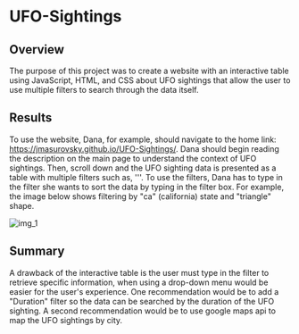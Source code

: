 # UFO-Sightings

## Overview

The purpose of this project was to create a website with an interactive table using JavaScript, HTML, and CSS about UFO sightings that allow the user to use multiple filters to search through the data itself.  

## Results

To use the website, Dana, for example, should navigate to the home link: https://jmasurovsky.github.io/UFO-Sightings/. Dana should begin reading the description on the main page to understand the context of UFO sightings. Then, scroll down and the UFO sighting data is presented as a table with multiple filters such as, '''. To use the filters, Dana has to type in the filter she wants to sort the data by typing in the filter box. For example, the image below shows filtering by "ca" (california) state and "triangle" shape. 

![img_1]()

## Summary

A drawback of the interactive table is the user must type in the filter to retrieve specific information, when using a drop-down menu would be easier for the user's experience. One recommendation would be to add a "Duration" filter so the data can be searched by the duration of the UFO sighting. A second recommendation would be to use google maps api to map the UFO sightings by city.
